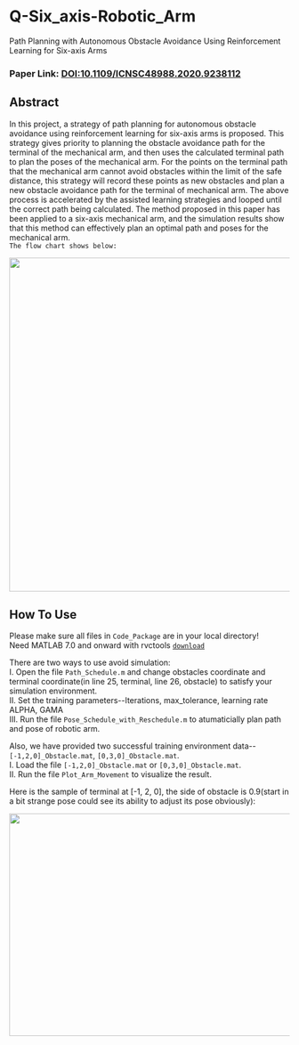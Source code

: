 # Q-Six_axis-Robotic_Arm 
Path Planning with Autonomous Obstacle Avoidance Using Reinforcement Learning for Six-axis Arms
### Paper Link: [DOI:10.1109/ICNSC48988.2020.9238112](https://ieeexplore.ieee.org/document/9238112)

## Abstract
In this project, a strategy of path planning for autonomous obstacle avoidance using reinforcement learning for six-axis arms is proposed. This strategy gives priority to planning the obstacle avoidance path for the terminal of the mechanical arm, and then uses the calculated terminal path to plan the poses of the mechanical arm. For the points on the terminal path that the mechanical arm cannot avoid obstacles within the limit of the safe distance, this strategy will record these points as new obstacles and plan a new obstacle avoidance path for the terminal of mechanical arm. The above process is accelerated by the assisted learning strategies and looped until the correct path being calculated. The method proposed in this paper has been applied to a six-axis mechanical arm, and the simulation results show that this method can effectively plan an optimal path and poses for the mechanical arm.<br>
`The flow chart shows below:`

<div align=center>
<img src='https://github.com/Ys-Jia/Q-Six_axis-Robotic_Arm/blob/main/Flow%20Chart.png' width="600" height="600">
</div>

## How To Use
Please make sure all files in `Code_Package` are in your local directory!<br>
Need MATLAB 7.0 and onward with rvctools [`download`](https://petercorke.com/toolboxes/robotics-toolbox/)

There are two ways to use avoid simulation:<br>
Ⅰ. Open the file `Path_Schedule.m` and change obstacles coordinate and terminal coordinate(in line 25, terminal, line 26, obstacle) to satisfy your simulation environment.<br>
Ⅱ. Set the training parameters--Iterations, max_tolerance, learning rate ALPHA, GAMA <br>
Ⅲ. Run the file `Pose_Schedule_with_Reschedule.m` to atumaticially plan path and pose of robotic arm.<br>

Also, we have provided two successful training environment data--`[-1,2,0]_Obstacle.mat`, `[0,3,0]_Obstacle.mat`.<br>
Ⅰ. Load the file `[-1,2,0]_Obstacle.mat` or `[0,3,0]_Obstacle.mat`.<br>
Ⅱ. Run the file `Plot_Arm_Movement` to visualize the result. <br>


Here is the sample of terminal at [-1, 2, 0], the side of obstacle is 0.9(start in a bit strange pose could see its ability to adjust its pose obviously):
<div align=center>
<img src='https://github.com/Ys-Jia/Q-Six_axis-Robotic_Arm/blob/main/(-1%2C%202%2C%200)Sample.gif' width="600" height="400">  
</div>
